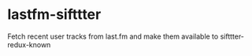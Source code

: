 # lastfm-sifttter
Fetch recent user tracks from last.fm and make them available to sifttter-redux-known
